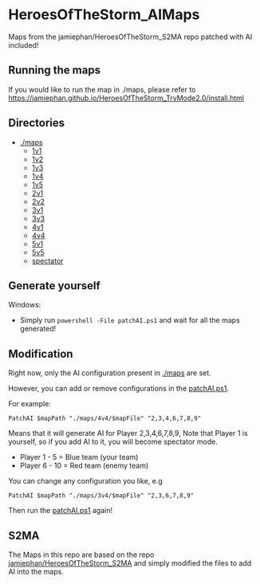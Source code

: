 # HeroesOfTheStorm_AIMaps
Maps from the jamiephan/HeroesOfTheStorm_S2MA repo patched with AI included!

## Running the maps

If you would like to run the map in ./maps, please refer to https://jamiephan.github.io/HeroesOfTheStorm_TryMode2.0/install.html

## Directories

- [./maps](./maps)
  - [1v1](./maps/1v1)
  - [1v2](./maps/1v2)
  - [1v3](./maps/1v3)
  - [1v4](./maps/1v4)
  - [1v5](./maps/1v5)
  - [2v1](./maps/2v1)
  - [2v2](./maps/2v2)
  - [3v1](./maps/3v1)
  - [3v3](./maps/3v3)
  - [4v1](./maps/4v1)
  - [4v4](./maps/4v4)
  - [5v1](./maps/5v1)
  - [5v5](./maps/5v5)
  - [spectator](./maps/spectator)



## Generate yourself

Windows: 

- Simply run `powershell -File patchAI.ps1` and wait for all the maps generated!

## Modification

Right now, only the AI configuration present in [./maps](./maps) are set.

However, you can add or remove configurations in the [patchAI.ps1](./patchAI.ps1).

For example: 

`PatchAI $mapPath "./maps/4v4/$mapFile" "2,3,4,6,7,8,9"`

Means that it will generate AI for Player 2,3,4,6,7,8,9, Note that Player 1 is yourself, so if you add AI to it, you will become spectator mode.

- Player 1 - 5 = Blue team (your team)
- Player 6 - 10 = Red team (enemy team)

You can change any configuration you like, e.g 

``PatchAI $mapPath "./maps/3v4/$mapFile" "2,3,6,7,8,9"``

Then run the [patchAI.ps1](./patchAI.ps1) again!

## S2MA

The Maps in this repo are based on the repo [jamiephan/HeroesOfTheStorm_S2MA](https://github.com/jamiephan/HeroesOfTheStorm_S2MA) and simply modified the files to add AI into the maps.



